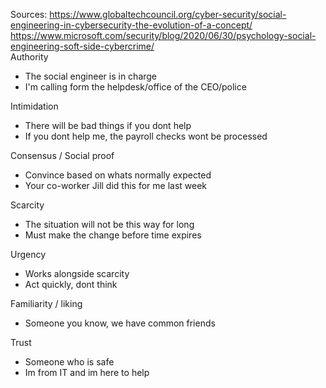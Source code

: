 Sources:
https://www.globaltechcouncil.org/cyber-security/social-engineering-in-cybersecurity-the-evolution-of-a-concept/
https://www.microsoft.com/security/blog/2020/06/30/psychology-social-engineering-soft-side-cybercrime/
\
Authority
- The social engineer is in charge
- I'm calling form the helpdesk/office of the CEO/police

Intimidation
- There will be bad things if you dont help
- If you dont help me, the payroll checks wont be processed

Consensus / Social proof
- Convince based on whats normally expected
- Your co-worker Jill did this for me last week

Scarcity
- The situation will not be this way for long
- Must make the change before time expires
 
Urgency
- Works alongside scarcity
- Act quickly, dont think

Familiarity / liking
- Someone you know, we have common friends

Trust
- Someone who is safe
- Im from IT and im here to help
